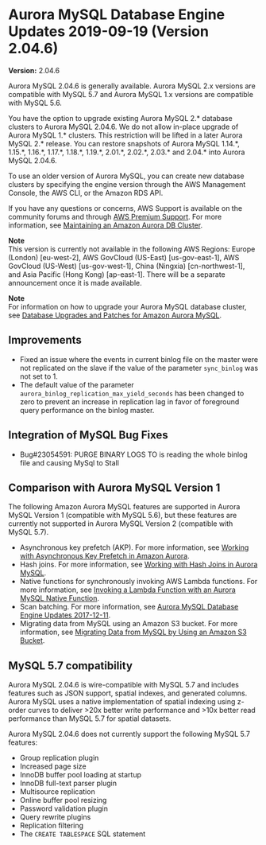# Aurora MySQL Database Engine Updates 2019\-09\-19 \(Version 2\.04\.6\)<a name="AuroraMySQL.Updates.2046"></a>

**Version:** 2\.04\.6

Aurora MySQL 2\.04\.6 is generally available\. Aurora MySQL 2\.x versions are compatible with MySQL 5\.7 and Aurora MySQL 1\.x versions are compatible with MySQL 5\.6\.

 You have the option to upgrade existing Aurora MySQL 2\.\* database clusters to Aurora MySQL 2\.04\.6\. We do not allow in\-place upgrade of Aurora MySQL 1\.\* clusters\. This restriction will be lifted in a later Aurora MySQL 2\.\* release\. You can restore snapshots of Aurora MySQL 1\.14\.\*, 1\.15\.\*, 1\.16\.\*, 1\.17\.\*, 1\.18\.\*, 1\.19\.\*, 2\.01\.\*, 2\.02\.\*, 2\.03\.\* and 2\.04\.\* into Aurora MySQL 2\.04\.6\. 

 To use an older version of Aurora MySQL, you can create new database clusters by specifying the engine version through the AWS Management Console, the AWS CLI, or the Amazon RDS API\. 

If you have any questions or concerns, AWS Support is available on the community forums and through [AWS Premium Support](http://aws.amazon.com/support)\. For more information, see [Maintaining an Amazon Aurora DB Cluster](USER_UpgradeDBInstance.Maintenance.md)\.

**Note**  
 This version is currently not available in the following AWS Regions: Europe \(London\) \[eu\-west\-2\], AWS GovCloud \(US\-East\) \[us\-gov\-east\-1\], AWS GovCloud \(US\-West\) \[us\-gov\-west\-1\], China \(Ningxia\) \[cn\-northwest\-1\], and Asia Pacific \(Hong Kong\) \[ap\-east\-1\]\. There will be a separate announcement once it is made available\. 

**Note**  
For information on how to upgrade your Aurora MySQL database cluster, see [Database Upgrades and Patches for Amazon Aurora MySQL](AuroraMySQL.Updates.md#AuroraMySQL.Updates.Patching)\.

## Improvements<a name="AuroraMySQL.Updates.2046.Improvements"></a>
+  Fixed an issue where the events in current binlog file on the master were not replicated on the slave if the value of the parameter `sync_binlog` was not set to 1\. 
+  The default value of the parameter `aurora_binlog_replication_max_yield_seconds` has been changed to zero to prevent an increase in replication lag in favor of foreground query performance on the binlog master\. 

## Integration of MySQL Bug Fixes<a name="AuroraMySQL.Updates.2046.BugFixes"></a>
+  Bug\#23054591: PURGE BINARY LOGS TO is reading the whole binlog file and causing MySql to Stall 

## Comparison with Aurora MySQL Version 1<a name="AuroraMySQL.Updates.2046.Compare56"></a>

The following Amazon Aurora MySQL features are supported in Aurora MySQL Version 1 \(compatible with MySQL 5\.6\), but these features are currently not supported in Aurora MySQL Version 2 \(compatible with MySQL 5\.7\)\.
+ Asynchronous key prefetch \(AKP\)\. For more information, see [Working with Asynchronous Key Prefetch in Amazon Aurora](AuroraMySQL.BestPractices.md#Aurora.BestPractices.AKP)\.
+ Hash joins\. For more information, see [Working with Hash Joins in Aurora MySQL](AuroraMySQL.BestPractices.md#Aurora.BestPractices.HashJoin)\.
+ Native functions for synchronously invoking AWS Lambda functions\. For more information, see [Invoking a Lambda Function with an Aurora MySQL Native Function](AuroraMySQL.Integrating.Lambda.md#AuroraMySQL.Integrating.NativeLambda)\.
+ Scan batching\. For more information, see [Aurora MySQL Database Engine Updates 2017\-12\-11](AuroraMySQL.Updates.20171211.md)\.
+ Migrating data from MySQL using an Amazon S3 bucket\. For more information, see [Migrating Data from MySQL by Using an Amazon S3 Bucket](AuroraMySQL.Migrating.ExtMySQL.md#AuroraMySQL.Migrating.ExtMySQL.S3)\.

## MySQL 5\.7 compatibility<a name="AuroraMySQL.Updates.2046.Compatibility"></a>

Aurora MySQL 2\.04\.6 is wire\-compatible with MySQL 5\.7 and includes features such as JSON support, spatial indexes, and generated columns\. Aurora MySQL uses a native implementation of spatial indexing using z\-order curves to deliver >20x better write performance and >10x better read performance than MySQL 5\.7 for spatial datasets\.

Aurora MySQL 2\.04\.6 does not currently support the following MySQL 5\.7 features:
+ Group replication plugin
+ Increased page size
+ InnoDB buffer pool loading at startup
+ InnoDB full\-text parser plugin
+ Multisource replication
+ Online buffer pool resizing
+ Password validation plugin
+ Query rewrite plugins
+ Replication filtering
+ The `CREATE TABLESPACE` SQL statement